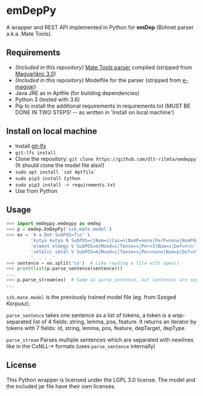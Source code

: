 
# emDepPy
A wrapper and REST API implemented in Python for __emDep__ (Bohnet parser a.k.a. Mate Tools).

## Requirements

  - _(Included in this repository)_ [Mate Tools parser](http://www.ims.uni-stuttgart.de/forschung/ressourcen/werkzeuge/matetools.en.html) compiled (stripped from [Magyarlánc 3.0](https://github.com/antaljanosbenjamin/magyarlanc/tree/b558823b2d1f9cdc0b5c0ad93b628e96fe251cc1))
  - _(Included in this repository)_ Modelfile for the parser (stripped from [e-magyar](https://github.com/dlt-rilmta/hunlp-GATE/tree/7a75b470753da7e655796c0b1bcaa97e8e143540))
  - Java JRE as in Aptfile (for building dependencies)
  - Python 3 (tested with 3.6)
  - Pip to install the additional requirements in requirements.txt
(MUST BE DONE IN TWO STEPS! -- as written in 'Install on local machine')

## Install on local machine

  - Install [git-lfs](https://git-lfs.github.com/)
  - `git-lfs install` 
  - Clone the repository: `git clone https://github.com/dlt-rilmta/emdeppy` (It should clone the model file also!)
  - ``sudo apt install `cat Aptfile` ``
  - `sudo pip3 install Cython`
  - `sudo pip3 install -r requirements.txt`
  - Use from Python

## Usage

```python
>>> import emdeppy.emdeppy as emdep
>>> p = emdep.EmDepPy('szk.mate.model')
>>> ex = 'A a Det SubPOS=f\n' \
         'kutya kutya N SubPOS=c|Num=s|Cas=n|NumP=none|PerP=none|NumPd=none\n' \
         'elment elmegy V SubPOS=m|Mood=i|Tense=s|Per=3|Num=s|Def=n\n' \
         'sétálni sétál V SubPOS=m|Mood=i|Tense=s|Per=none|Num=p|Def=n\n' \
         '. . . _'
>>> sentence = ex.split('\n')  # Like reading a file with open()
>>> print(list(p.parse_sentence(sentence)))
...
>>> p.parse_stream(ex)  # Same as parse_sentence, but sentences are separated with empty lines (like CoNLL-* fomrat)
...
```

`szk.mate.model` is the previously trained model file (eg. from Szeged Korpusz).

`parse_sentence` takes one sentence as a list of tokens,
a token is a wsp-separated list of 4 fields:
string, lemma, pos, feature.
It returns an iterator by tokens with 7 fields:
id, string, lemma, pos, feature, depTarget, depType.

`parse_stream` Parses multiple sentences which are separated with newlines like in the CoNLL-* formats (uses `parse_sentence` internally)

## License

This Python wrapper is licensed under the LGPL 3.0 license.
The model and the included jar file have their own licenses.
